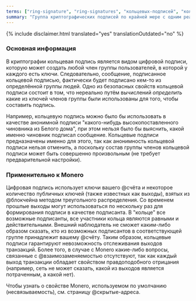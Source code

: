 ```yaml
---
terms: ["ring-signature", "ring-signatures", "кольцевых-подписей", "кольцевые-подписи"]
summary: "Группа криптографических подписей по крайней мере с одним реальным участником, без возможности определения, какой из них является реальным, поскольку все они кажутся реальными"
---
```


{% include disclaimer.html translated="yes" translationOutdated="no" %}
### Основная информация

В криптографии кольцевая подпись является видом цифровой подписи, которую может создать любой член группы пользователей, в которой у каждого есть ключи. Следовательно, сообщение, подписанное кольцевой подписью, фактически будет подписано кем-то из определённой группы людей. Одно из безопасных свойств кольцевой подписи состоит в том, что нереально путём вычислений *определить* какие из ключей членов группы были использованы для того, чтобы составить подпись.

Например, кольцевую подпись можно было бы использовать в качестве анонимной подписи "какого-нибудь высокопоставленного чиновника из Белого дома", при этом нельзя было бы выяснить, какой именно чиновник подписал сообщение. Кольцевые подписи предназначены именно для этого, так как анонимность кольцевой подписи нельзя отменить, а поскольку состав группы членов кольцевой подписи может быть совершенно произвольным (не требует предварительной настройки).

### Применительно к Monero

Цифровая подпись использует ключи вашего @счёта и некоторое количество публичных ключей (также известных как выходы), взятых из @блoкчейна методом треугольного распределения. Со временем прошлые выходы могут использоваться по нескольку раз для формирования подписи в качестве подписанта. В "кольце" все возможные подписанты, все участники кольца являются равными и действительными. Внешний наблюдатель не сможет каким-либо образом сказать, кто из возможных подписантов в соответствующей группе принадлежит вашему @счёту. Таким образом, кольцевые подписи гарантируют невозможность отслеживания выходов транзакций. Более того, в случае с Monero какие-либо вопросы, связанные с @взаимозаменяемостью отсутствуют, так как каждый выход транзакции обладает свойством правдоподобного отрицания (например, сеть не может сказать, какой из выходов является потраченным, а какой нет).

Чтобы узнать о свойстве Monero, используемом по умолчанию (несвязываемость), см. страницу @скрытые-адреса.
